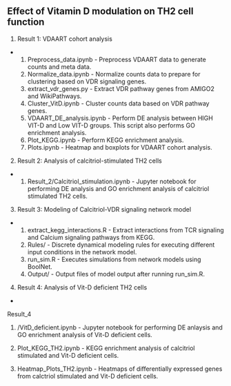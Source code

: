 Effect of Vitamin D modulation on TH2 cell function 
- 

1. Result 1: VDAART cohort analysis
- 
  1. Preprocess_data.ipynb - Preprocess VDAART data to generate counts and meta data.  
  2. Normalize_data.ipynb - Normalize counts data to prepare for clustering based on VDR signaling genes.
  3. extract_vdr_genes.py - Extract VDR pathway genes from AMIGO2 and WikiPathways.  
  4. Cluster_VitD.ipynb -	Cluster counts data based on VDR pathway genes.  				 
  5. VDAART_DE_analysis.ipynb - Perform DE analysis between HIGH VIT-D and Low VIT-D groups. This script also performs GO enrichment analysis.  
  6. Plot_KEGG.ipynb	- Perform KEGG enrichment analysis.  
  7. Plots.ipynb - Heatmap and boxplots for VDAART cohort analysis.  

2. Result 2: Analysis of calcitriol-stimulated TH2 cells  
- 
  1. Result_2/Calcitriol_stimulation.ipynb - Jupyter notebook for performing DE analysis and GO enrichment analysis of calcitriol stimulated TH2 cells.  

3. Result 3: Modeling of Calcitriol-VDR signaling network model  
- 
  1. extract_kegg_interactions.R - Extract interactions from TCR signaling and Calcium signaling pathways from KEGG.  
  2. Rules/ - Discrete dynamical modeling rules for executing different input conditions in the network model.  
  3. run_sim.R - Executes simulations from network models using BoolNet.  
  4. Output/ - Output files of model output after running run_sim.R.  

4. Result 4: Analysis of Vit-D deficient TH2 cells   
- 
Result_4
  1. /VitD_deficient.ipynb - Jupyter notebook for performing DE anlaysis and GO enrichment analysis of Vit-D deficient cells.  

5. Plot_KEGG_TH2.ipynb - KEGG enrichment analysis of calcitriol stimulated and Vit-D deficient cells.  
6. Heatmap_Plots_TH2.ipynb - Heatmaps of differentially expressed genes from calctriol stimulated and Vit-D deficient cells.  
